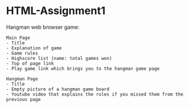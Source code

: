 # HTML-Assignment1

Hangman web browser game:
      
    Main Page
    - Title
    - Explanation of game
    - Game rules
    - Highscore list (name: total games won)
    - Top of page link
    - Play game link which brings you to the hangman game page
    
    Hangman Page
    - Title
    - Empty picture of a hangman game board
    - Youtube video that explains the rules if you missed them from the previous page
